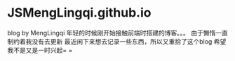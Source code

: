 # JSMengLingqi.github.io
blog by MengLingqi
年轻的时候刚开始接触前端时搭建的博客。。。
由于懒惰一直制约着我没有去更新
最近闲下来想去记录一些东西，所以又重拾了这个blog
希望我不是又是一时兴起= =
